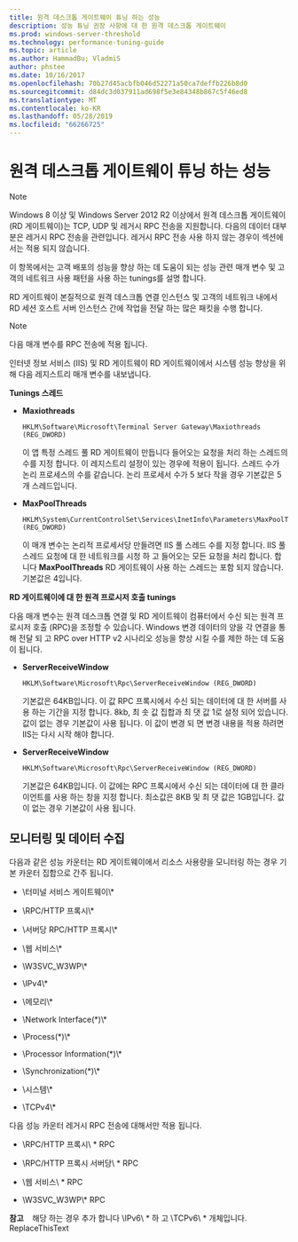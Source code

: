 ```yaml
---
title: 원격 데스크톱 게이트웨이 튜닝 하는 성능
description: 성능 튜닝 권장 사항에 대 한 원격 데스크톱 게이트웨이
ms.prod: windows-server-threshold
ms.technology: performance-tuning-guide
ms.topic: article
ms.author: HammadBu; VladmiS
author: phstee
ms.date: 10/16/2017
ms.openlocfilehash: 70b27d45acbfb046d52271a50ca7deffb226b8d0
ms.sourcegitcommit: d84dc3d037911ad698f5e3e84348b867c5f46ed8
ms.translationtype: MT
ms.contentlocale: ko-KR
ms.lasthandoff: 05/28/2019
ms.locfileid: "66266725"
---
```

# <a name="performance-tuning-remote-desktop-gateways"></a>원격 데스크톱 게이트웨이 튜닝 하는 성능

> [!Note]
> Windows 8 이상 및 Windows Server 2012 R2 이상에서 원격 데스크톱 게이트웨이 (RD 게이트웨이)는 TCP, UDP 및 레거시 RPC 전송을 지원합니다. 다음의 데이터 대부분은 레거시 RPC 전송을 관련입니다. 레거시 RPC 전송 사용 하지 않는 경우이 섹션에서는 적용 되지 않습니다.

이 항목에서는 고객 배포의 성능을 향상 하는 데 도움이 되는 성능 관련 매개 변수 및 고객의 네트워크 사용 패턴을 사용 하는 tunings를 설명 합니다.

RD 게이트웨이 본질적으로 원격 데스크톱 연결 인스턴스 및 고객의 네트워크 내에서 RD 세션 호스트 서버 인스턴스 간에 작업을 전달 하는 많은 패킷을 수행 합니다.

> [!Note]
> 다음 매개 변수를 RPC 전송에 적용 됩니다.

인터넷 정보 서비스 (IIS) 및 RD 게이트웨이 RD 게이트웨이에서 시스템 성능 향상을 위해 다음 레지스트리 매개 변수를 내보냅니다.

**Tunings 스레드**

-   **Maxiothreads**

    ``` syntax
    HKLM\Software\Microsoft\Terminal Server Gateway\Maxiothreads (REG_DWORD)
    ```

    이 앱 특정 스레드 풀 RD 게이트웨이 만듭니다 들어오는 요청을 처리 하는 스레드의 수를 지정 합니다. 이 레지스트리 설정이 있는 경우에 적용이 됩니다. 스레드 수가 논리 프로세스의 수를 같습니다. 논리 프로세서 수가 5 보다 작을 경우 기본값은 5 개 스레드입니다.

-   **MaxPoolThreads**

    ``` syntax
    HKLM\System\CurrentControlSet\Services\InetInfo\Parameters\MaxPoolThreads (REG_DWORD)
    ```

    이 매개 변수는 논리적 프로세서당 만들려면 IIS 풀 스레드 수를 지정 합니다. IIS 풀 스레드 요청에 대 한 네트워크를 시청 하 고 들어오는 모든 요청을 처리 합니다. 합니다 **MaxPoolThreads** RD 게이트웨이 사용 하는 스레드는 포함 되지 않습니다. 기본값은 4입니다.

**RD 게이트웨이에 대 한 원격 프로시저 호출 tunings**

다음 매개 변수는 원격 데스크톱 연결 및 RD 게이트웨이 컴퓨터에서 수신 되는 원격 프로시저 호출 (RPC)을 조정할 수 있습니다. Windows 변경 데이터의 양을 각 연결을 통해 전달 되 고 RPC over HTTP v2 시나리오 성능을 향상 시킬 수를 제한 하는 데 도움이 됩니다.

-   **ServerReceiveWindow**

    ``` syntax
    HKLM\Software\Microsoft\Rpc\ServerReceiveWindow (REG_DWORD)
    ```

    기본값은 64KB입니다. 이 값 RPC 프록시에서 수신 되는 데이터에 대 한 서버를 사용 하는 기간을 지정 합니다. 8kb, 최 솟 값 집합과 최 댓 값 1로 설정 되어 있습니다. 값이 없는 경우 기본값이 사용 됩니다. 이 값이 변경 되 면 변경 내용을 적용 하려면 IIS는 다시 시작 해야 합니다.

-   **ServerReceiveWindow**

    ``` syntax
    HKLM\Software\Microsoft\Rpc\ServerReceiveWindow (REG_DWORD)
    ```

    기본값은 64KB입니다. 이 값에는 RPC 프록시에서 수신 되는 데이터에 대 한 클라이언트를 사용 하는 창을 지정 합니다. 최소값은 8KB 및 최 댓 값은 1GB입니다. 값이 없는 경우 기본값이 사용 됩니다.

## <a name="monitoring-and-data-collection"></a>모니터링 및 데이터 수집


다음과 같은 성능 카운터는 RD 게이트웨이에서 리소스 사용량을 모니터링 하는 경우 기본 카운터 집합으로 간주 됩니다.

-   \\터미널 서비스 게이트웨이\\\*

-   \\RPC/HTTP 프록시\\\*

-   \\서버당 RPC/HTTP 프록시\\\*

-   \\웹 서비스\\\*

-   \\W3SVC\_W3WP\\\*

-   \\IPv4\\\*

-   \\메모리\\\*

-   \\Network Interface(\*)\\\*

-   \\Process(\*)\\\*

-   \\Processor Information(\*)\\\*

-   \\Synchronization(\*)\\\*

-   \\시스템\\\*

-   \\TCPv4\\\*

다음 성능 카운터 레거시 RPC 전송에 대해서만 적용 됩니다.

-   \\RPC/HTTP 프록시\\ \* RPC

-   \\RPC/HTTP 프록시 서버당\\ \* RPC

-   \\웹 서비스\\ \* RPC

-   \\W3SVC\_W3WP\\\* RPC

**참고**    해당 하는 경우 추가 합니다 \\IPv6\\ \* 하 고 \\TCPv6\\ \* 개체입니다. ReplaceThisText

 
